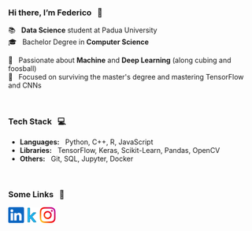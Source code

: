 ### Hi there, I’m Federico &nbsp;	:wave:
:books: &nbsp; __Data Science__ student at Padua University  
:mortar_board: &nbsp; Bachelor Degree in __Computer Science__  

:call_me_hand: &nbsp; Passionate about __Machine__ and __Deep Learning__ (along cubing and foosball)  
:zany_face: &nbsp; Focused on surviving the master's degree and mastering TensorFlow and CNNs

<br/>

### Tech Stack &nbsp; :computer:  
- __Languages:__ &nbsp; Python, C++, R, JavaScript
- __Libraries:__ &nbsp; TensorFlow, Keras, Scikit-Learn, Pandas, OpenCV  
- __Others:__ &nbsp; Git, SQL, Jupyter, Docker  

<br/>

### Some Links &nbsp; :peacock:

<a href="https://www.linkedin.com/in/federico-chiarello/">
    <img height="32" align="left" alt="LinkedIn" src="img/linkedin.png" />
</a>

<a href="https://www.kaggle.com/federicochiarello">
    <img height="32" align="left" alt="Kaggle" src="img/kaggle.png" />
</a>

<a href="https://www.instagram.com/federico_chiarello_">
    <img height="32" align="left" alt="Instagram" src="img/instagram.png" />
</a>


<!---
federicochiarello/federicochiarello is a ✨ special ✨ repository because its `README.md` (this file) appears on your GitHub profile.
You can click the Preview link to take a look at your changes.
--->
